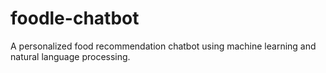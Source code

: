 # foodle-chatbot
A personalized food recommendation chatbot using machine learning and natural language processing.
